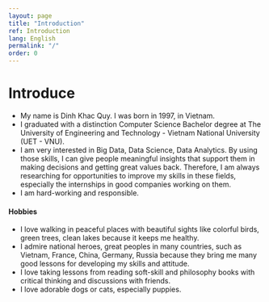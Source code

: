 ```yaml
---
layout: page
title: "Introduction"
ref: Introduction
lang: English
permalink: "/"
order: 0
---
```

# Introduce

* My name is Dinh Khac Quy. I was born in 1997, in Vietnam.  
* I graduated with a distinction Computer Science Bachelor degree at The University of Engineering and Technology - Vietnam National University (UET - VNU).
* I am very interested in Big Data, Data Science, Data Analytics. By using those skills, I can give people meaningful insights that support them in making decisions and getting great values back. Therefore, I am always researching for opportunities to improve my skills in these fields, especially the internships in good companies working on them.  
* I am hard-working and responsible.
    
#### Hobbies
* I love walking in peaceful places with beautiful sights like colorful birds, green trees, clean lakes because it keeps me healthy.
* I admire national heroes, great peoples in many countries, such as Vietnam, France, China, Germany, Russia because they bring me many good lessons for developing my skills and attitude.
* I love taking lessons from reading soft-skill and philosophy books with critical thinking and discussions with friends.
* I love adorable dogs or cats, especially puppies.
